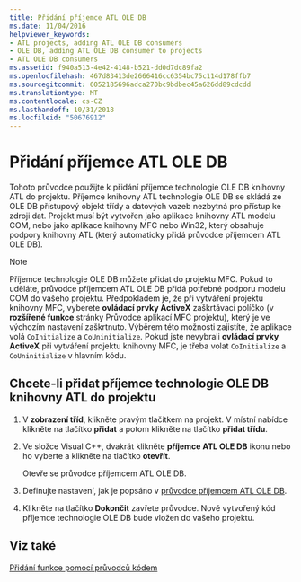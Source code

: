 ```yaml
---
title: Přidání příjemce ATL OLE DB
ms.date: 11/04/2016
helpviewer_keywords:
- ATL projects, adding ATL OLE DB consumers
- OLE DB, adding ATL OLE DB consumer to projects
- ATL OLE DB consumers
ms.assetid: f940a513-4e42-4148-b521-dd0d7dc89fa2
ms.openlocfilehash: 467d83413de2666416cc6354bc75c114d178ffb7
ms.sourcegitcommit: 6052185696adca270bc9bdbec45a626dd89cdcdd
ms.translationtype: MT
ms.contentlocale: cs-CZ
ms.lasthandoff: 10/31/2018
ms.locfileid: "50676912"
---
```

# <a name="adding-an-atl-ole-db-consumer"></a>Přidání příjemce ATL OLE DB

Tohoto průvodce použijte k přidání příjemce technologie OLE DB knihovny ATL do projektu. Příjemce knihovny ATL technologie OLE DB se skládá ze OLE DB přístupový objekt třídy a datových vazeb nezbytná pro přístup ke zdroji dat. Projekt musí být vytvořen jako aplikace knihovny ATL modelu COM, nebo jako aplikace knihovny MFC nebo Win32, který obsahuje podpory knihovny ATL (který automaticky přidá průvodce příjemcem ATL OLE DB).

> [!NOTE]
> Příjemce technologie OLE DB můžete přidat do projektu MFC. Pokud to uděláte, průvodce příjemcem ATL OLE DB přidá potřebné podporu modelu COM do vašeho projektu. Předpokladem je, že při vytváření projektu knihovny MFC, vyberete **ovládací prvky ActiveX** zaškrtávací políčko (v **rozšířené funkce** stránky Průvodce aplikací MFC projektu), který je ve výchozím nastavení zaškrtnuto. Výběrem této možnosti zajistíte, že aplikace volá `CoInitialize` a `CoUninitialize`. Pokud jste nevybrali **ovládací prvky ActiveX** při vytváření projektu knihovny MFC, je třeba volat `CoInitialize` a `CoUninitialize` v hlavním kódu.

## <a name="to-add-an-atl-ole-db-consumer-to-your-project"></a>Chcete-li přidat příjemce technologie OLE DB knihovny ATL do projektu

1. V **zobrazení tříd**, klikněte pravým tlačítkem na projekt. V místní nabídce klikněte na tlačítko **přidat** a potom klikněte na tlačítko **přidat třídu**.

1. Ve složce Visual C++, dvakrát klikněte **příjemce ATL OLE DB** ikonu nebo ho vyberte a klikněte na tlačítko **otevřít**.

   Otevře se průvodce příjemcem ATL OLE DB.

1. Definujte nastavení, jak je popsáno v [průvodce příjemcem ATL OLE DB](../../atl/reference/atl-ole-db-consumer-wizard.md).

1. Klikněte na tlačítko **Dokončit** zavřete průvodce. Nově vytvořený kód příjemce technologie OLE DB bude vložen do vašeho projektu.

## <a name="see-also"></a>Viz také

[Přidání funkce pomocí průvodců kódem](../../ide/adding-functionality-with-code-wizards-cpp.md)
